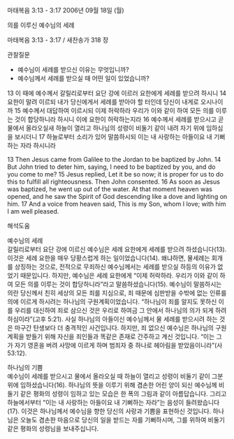 마태복음 3:13 - 3:17 
2006년 09월 18일 (월)

의를 이루신 예수님의 세례



마태복음 3:13 - 3:17 / 새찬송가 318 장


관찰질문
- 예수님이 세례를 받으신 이유는 무엇입니까? 
- 예수님께서 세례를 받으실 때 어떤 일이 있었습니까? 

13 이 때에 예수께서 갈릴리로부터 요단 강에 이르러 요한에게 세례를 받으려 하시니 14 요한이 말려 이르되 내가 당신에게서 세례를 받아야 할 터인데 당신이 내게로 오시나이까 15 예수께서 대답하여 이르시되 이제 허락하라 우리가 이와 같이 하여 모든 의를 이루는 것이 합당하니라 하시니 이에 요한이 허락하는지라 16 예수께서 세례를 받으시고 곧 물에서 올라오실새 하늘이 열리고 하나님의 성령이 비둘기 같이 내려 자기 위에 임하심을 보시더니 17 하늘로부터 소리가 있어 말씀하시되 이는 내 사랑하는 아들이요 내 기뻐하는 자라 하시니라

13  Then Jesus came from Galilee to the Jordan to be baptized by John. 14  But John tried to deter him, saying, I need to be baptized by you, and do you come to me? 15  Jesus replied, Let it be so now; it is proper for us to do this to fulfill all righteousness. Then John consented. 16  As soon as Jesus was baptized, he went up out of the water. At that moment heaven was opened, and he saw the Spirit of God descending like a dove and lighting on him. 17  And a voice from heaven said, This is my Son, whom I love; with him I am well pleased.

해석도움





예수님의 세례  
갈릴리로부터 요단 강에 이르신 예수님은 세례 요한에게 세례를 받으려 하셨습니다(13). 이것은 세례 요한을 매우 당황스럽게 하는 일이었습니다(14). 왜냐하면, 물세례는 회개를 상징하는 것으로, 전적으로 무죄하신 예수님께서는 세례를 받으실 하등의 이유가 없었기 때문입니다. 하지만, 예수님은 세례 요한에게 “이제 허락하라. 우리가 이와 같이 하여 모든 의를 이루는 것이 합당하니라”라고 말씀하셨습니다(15). 예수님이 말씀하시는 의란 당신께서 친히 세상의 모든 죄를 지심으로, 죄 때문에 심판받을 수밖에 없는 인류를 의에 이르게 하시려는 하나님의 구원계획이었습니다. “하나님이 죄를 알지도 못하신 이를 우리를 대신하여 죄로 삼으신 것은 우리로 하여금 그 안에서 하나님의 의가 되게 하려 하심이라”(고후 5:21). 사실 하나님의 아들이신 예수님께서 물 세례를 받으시려 하는 것은 마구간 탄생보다 더 충격적인 사건입니다. 하지만, 죄 없으신 예수님은 하나님의 구원계획을 받들기 위해 자신을 죄인들과 똑같은 존재로 간주하고 계신 것입니다. “이는 그가 자기 영혼을 버려 사망에 이르게 하며 범죄자 중 하나로 헤아림을 받았음이니라”(사 53:12).  

하나님의 기쁨  
예수님이 세례를 받으시고 물에서 올라오실 때 하늘이 열리고 성령이 비둘기 같이 그분 위에 임하셨습니다(16). 하나님의 뜻을 이루기 위해 겸손한 어린 양이 되신 예수님께 비둘기 같은 평화의 성령이 임하고 있는 모습은 한 폭의 그림과 같이 아름답습니다. 그리고 하늘에서부터 “이는 내 사랑하는 아들이요 내 기뻐하는 자라”는 음성이 들려왔습니다(17). 이것은 하나님께서 예수님을 향한 당신의 사랑과 기쁨을 표현하신 것입니다. 하나님은 오늘도 겸손한 마음으로 당신의 일을 받드는 자를 기뻐하시며, 그를 위하여 비둘기 같은 평화의 성령님을 보내주십니다.